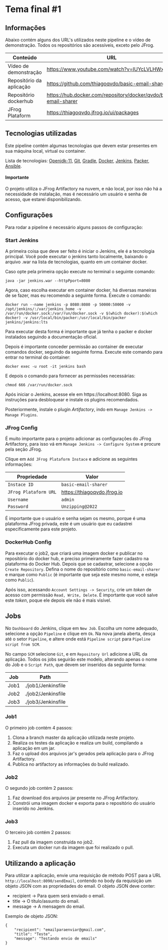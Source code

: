 # Tema final #1

## Informações
Abaixo contém alguns dos URL's utilizados neste pipeline e o vídeo de demonstração. Todos os repositórios são acessíveis, exceto pelo JFrog.

| Conteúdo                   | URL |
|----------------------------|-----|
| Vídeo de <br/>demonstração |  https://www.youtube.com/watch?v=IUYcLVLHWxU   |
| Repositório da aplicação   | https://github.com/thiagoqvdo/basic-email-sharer |
| Repositório dockerhub      |  https://hub.docker.com/repository/docker/qvdo/basic-email-sharer |
| JFrog Plataform            |  https://thiagoqvdo.jfrog.io/ui/packages |

## Tecnologias utilizadas
Este pipeline contém algumas tecnologias que devem estar presentes em sua máquina local, virtual ou container.

Lista de tecnologias: [Openjdk-11](https://www.oracle.com/br/java/technologies/javase/jdk11-archive-downloads.html), [Git](https://git-scm.com/downloads), [Gradle](https://gradle.org/install/), [Docker](https://docs.docker.com/engine/install/), [Jenkins](https://www.jenkins.io/download/), [Packer](https://www.packer.io/downloads), [Ansible](https://docs.ansible.com/ansible/latest/installation_guide/intro_installation.html).

#### Importante
O projeto utiliza o JFrog Artifactory na nuvem, e não local, por isso não há a necessidade de instalação, mas é necessário um usuário e senha de acesso, que estarei disponibilizando.

## Configurações
Para rodar a pipeline é necessário alguns passos de configuração:

### Start Jenkins
A primeira coisa que deve ser feito é iniciar o Jenkins, ele é a tecnologia principal.
Você pode executar o jenkins tanto localmente, baixando o arquivo .war na lista de tecnologias, quanto em um container docker.

Caso opte pela primeira opção execute no terminal o seguinte comando: 

    java -jar jenkins.war --httpPport=8080

Agora, caso escolha executar em container docker, há diversas maneiras de se fazer, mas eu recomendo a seguinte forma. Execute o comando:

    docker run --name jenkins -p 8080:8080 -p 50000:50000 -v /opt/jenkins/:/var/jenkins_home -v /var/run/docker.sock:/var/run/docker.sock -v $(which docker):$(which docker) -v /usr/local/bin/packer:/usr/local/bin/packer jenkins/jenkins:lts

Para executar desta forma é importante que já tenha o packer e docker instalados seguindo a documentação oficial.

Depois é importante conceder permissão ao container de executar comandos docker, seguindo da seguinte forma.
Execute este comando para entrar no terminal do container:

    docker exec -u root -it jenkins bash

E depois o comando para fornecer as permissões necessárias:
    
    chmod 666 /var/run/docker.sock

Após iniciar o Jenkins, acesse ele em https://localhost:8080. Siga as instruções para desbloquear e instale os plugins recomendados.

Posteriormente, instale o plugin _Artifactory_, indo em `Manage Jenkins -> Manage Plugins`.
### JFrog Config 
É muito importante para o projeto adicionar as configurações do JFrog Artifactory, para isso vá em `Manage Jenkins -> Configure System` e procure pela seção JFrog.

Clique em `Add JFrog Plataform Instace` e adicione as seguintes informações:

| Propriedade           | Valor                       |
|-----------------------|-----------------------------|
| `Instace ID`          | `basic-email-sharer`        |
| `JFrog Plataform URL` | https://thiagoqvdo.jfrog.io |
| `Username`            | `admin`                     |
| `Password`            | `Unzipping@2022`            |

É importante que o usuário e senha sejam os mesmo, porque é uma plataforma JFrog privada, este é um usuário que eu cadastrei especificamente para este projeto.

### DockerHub Config
Para executar o job2, que criará uma imagem docker e publicar no repositório do docker hub, e preciso primeiramente fazer cadastro na plataforma do Docker Hub.
Depois que se cadastrar, selecione a opção `Create Repository`. Defina o nome do repositório como `basic-email-sharer` e marque como `Public` (é importante que seja este mesmo nome, e esteja como `Public`).

Após isso, acessando `Account Settings -> Security`, crie um _token_ de acesso com permissão `Read, Write, Delete`. É importante que você salve este _token_, poque ele depois ele não é mais visível.

## Jobs
No `Dashboard` do Jenkins, clique em `New Job`. Escolha um nome adequado, selecione a opção `Pipeline` e clique em `Ok`.
Na nova janela aberta, desça até o setor `Pipeline`, e altere onde está `Pipeline script` para `Pipeline script from SCM`. 

No campo `SCM` selecione `Git`, e em `Repository Url` adicione a URL da aplicação.
Todos os jobs seguirão este modelo, alterando apenas o nome do Job e o `Script Path`, que devem ser inseridos da seguinte forma:

| Job  | Path               |
|------|--------------------|
| Job1 | ./job1/Jenkinsfile |
| Job2 | ./job2/Jenkinsfile |
| Job3 | ./job3/Jenkinsfile |

### Job1
O primeiro job contém 4 passos:
1. Clona a branch master da aplicação utilizada neste projeto.
2. Realiza os testes da aplicação e realiza um build, compilando a aplicação em um jar.
3. Faz o upload dos arquivos jar's gerados pela aplicação para o JFrog Artifactory.
4. Publica no artifactory as informações do build realizado.

### Job2
O segundo job contém 2 passos:
1. Faz download dos arquivos jar presente no JFrog Artifactory.
2. Constrói uma imagem docker e exporta para o repositório do usuário inserido no Jenkins.

### Job3
O terceiro job contém 2 passos:
1. Faz pull da imagem construída no job2.
2. Executa um docker run da imagem que foi realizado o pull.

## Utilizando a aplicação

Para utilizar a aplicação, envie uma requisição de método POST para a URL `http://localhost:8090/sendEmail`, contendo no body da requisição um objeto JSON com as propriedades do email.
O objeto JSON deve conter:

* recipient -> Para quem será enviado o email.
* title -> O título/assunto do email.
* message -> A mensagem do email.

Exemplo de objeto JSON:

    {
        "recipient": "emailparaenviar@gmail.com",
        "title": "Teste",
        "message": "Testando envio de emails"
    }
